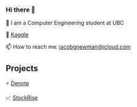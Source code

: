 ### Hi there 👋

📘 I am a Computer Engineering student at UBC

🌱 [Kaggle](https://www.kaggle.com/mountainrose)

📫 How to reach me: jacobgnewman@icloud.com

## Projects

⚡ [Denote](https://github.com/MountainGray/Denote)

📈 [StockRise](https://github.com/MountainGray/StockRise)
